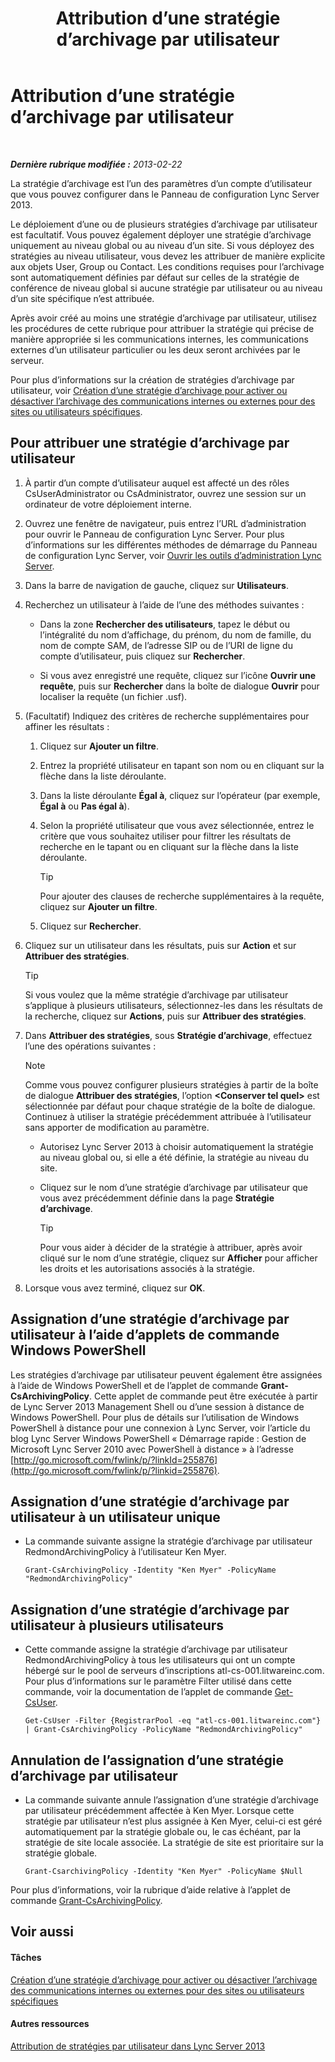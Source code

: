 ﻿---
title: Attribution d’une stratégie d’archivage par utilisateur
TOCTitle: Attribution d’une stratégie d’archivage par utilisateur
ms:assetid: a12ca483-b235-460f-b3fe-130fb3087264
ms:mtpsurl: https://technet.microsoft.com/fr-fr/library/Gg182560(v=OCS.15)
ms:contentKeyID: 49298358
ms.date: 05/20/2016
mtps_version: v=OCS.15
ms.translationtype: HT
---

# Attribution d’une stratégie d’archivage par utilisateur

 

_**Dernière rubrique modifiée :** 2013-02-22_

La stratégie d’archivage est l’un des paramètres d’un compte d’utilisateur que vous pouvez configurer dans le Panneau de configuration Lync Server 2013.

Le déploiement d’une ou de plusieurs stratégies d’archivage par utilisateur est facultatif. Vous pouvez également déployer une stratégie d’archivage uniquement au niveau global ou au niveau d’un site. Si vous déployez des stratégies au niveau utilisateur, vous devez les attribuer de manière explicite aux objets User, Group ou Contact. Les conditions requises pour l’archivage sont automatiquement définies par défaut sur celles de la stratégie de conférence de niveau global si aucune stratégie par utilisateur ou au niveau d’un site spécifique n’est attribuée.

Après avoir créé au moins une stratégie d’archivage par utilisateur, utilisez les procédures de cette rubrique pour attribuer la stratégie qui précise de manière appropriée si les communications internes, les communications externes d’un utilisateur particulier ou les deux seront archivées par le serveur.

Pour plus d’informations sur la création de stratégies d’archivage par utilisateur, voir [Création d’une stratégie d’archivage pour activer ou désactiver l’archivage des communications internes ou externes pour des sites ou utilisateurs spécifiques](lync-server-2013-creating-an-archiving-policy-to-enable-or-disable-archiving-of-internal-or-external-communications-for-specific-sites-or-users.md).

## Pour attribuer une stratégie d’archivage par utilisateur

1.  À partir d’un compte d’utilisateur auquel est affecté un des rôles CsUserAdministrator ou CsAdministrator, ouvrez une session sur un ordinateur de votre déploiement interne.

2.  Ouvrez une fenêtre de navigateur, puis entrez l’URL d’administration pour ouvrir le Panneau de configuration Lync Server. Pour plus d’informations sur les différentes méthodes de démarrage du Panneau de configuration Lync Server, voir [Ouvrir les outils d’administration Lync Server](lync-server-2013-open-lync-server-administrative-tools.md).

3.  Dans la barre de navigation de gauche, cliquez sur **Utilisateurs**.

4.  Recherchez un utilisateur à l’aide de l’une des méthodes suivantes :
    
      - Dans la zone **Rechercher des utilisateurs**, tapez le début ou l’intégralité du nom d’affichage, du prénom, du nom de famille, du nom de compte SAM, de l’adresse SIP ou de l’URI de ligne du compte d’utilisateur, puis cliquez sur **Rechercher**.
    
      - Si vous avez enregistré une requête, cliquez sur l’icône **Ouvrir une requête**, puis sur **Rechercher** dans la boîte de dialogue **Ouvrir** pour localiser la requête (un fichier .usf).

5.  (Facultatif) Indiquez des critères de recherche supplémentaires pour affiner les résultats :
    
    1.  Cliquez sur **Ajouter un filtre**.
    
    2.  Entrez la propriété utilisateur en tapant son nom ou en cliquant sur la flèche dans la liste déroulante.
    
    3.  Dans la liste déroulante **Égal à**, cliquez sur l’opérateur (par exemple, **Égal à** ou **Pas égal à**).
    
    4.  Selon la propriété utilisateur que vous avez sélectionnée, entrez le critère que vous souhaitez utiliser pour filtrer les résultats de recherche en le tapant ou en cliquant sur la flèche dans la liste déroulante.
        
        > [!tip]  
        > Pour ajouter des clauses de recherche supplémentaires à la requête, cliquez sur <strong>Ajouter un filtre</strong>.    
    5.  Cliquez sur **Rechercher**.

6.  Cliquez sur un utilisateur dans les résultats, puis sur **Action** et sur **Attribuer des stratégies**.
    
    > [!tip]  
    > Si vous voulez que la même stratégie d’archivage par utilisateur s’applique à plusieurs utilisateurs, sélectionnez-les dans les résultats de la recherche, cliquez sur <strong>Actions</strong>, puis sur <strong>Attribuer des stratégies</strong>.

7.  Dans **Attribuer des stratégies**, sous **Stratégie d’archivage**, effectuez l’une des opérations suivantes :
    
    > [!NOTE]  
    > Comme vous pouvez configurer plusieurs stratégies à partir de la boîte de dialogue <strong>Attribuer des stratégies</strong>, l’option <strong>&lt;Conserver tel quel&gt;</strong> est sélectionnée par défaut pour chaque stratégie de la boîte de dialogue. Continuez à utiliser la stratégie précédemment attribuée à l’utilisateur sans apporter de modification au paramètre.    
      - Autorisez Lync Server 2013 à choisir automatiquement la stratégie au niveau global ou, si elle a été définie, la stratégie au niveau du site.
    
      - Cliquez sur le nom d’une stratégie d’archivage par utilisateur que vous avez précédemment définie dans la page **Stratégie d’archivage**.
        
        > [!tip]  
        > Pour vous aider à décider de la stratégie à attribuer, après avoir cliqué sur le nom d’une stratégie, cliquez sur <strong>Afficher</strong> pour afficher les droits et les autorisations associés à la stratégie.

8.  Lorsque vous avez terminé, cliquez sur **OK**.

## Assignation d’une stratégie d’archivage par utilisateur à l’aide d’applets de commande Windows PowerShell

Les stratégies d’archivage par utilisateur peuvent également être assignées à l’aide de Windows PowerShell et de l’applet de commande **Grant-CsArchivingPolicy**. Cette applet de commande peut être exécutée à partir de Lync Server 2013 Management Shell ou d’une session à distance de Windows PowerShell. Pour plus de détails sur l’utilisation de Windows PowerShell à distance pour une connexion à Lync Server, voir l’article du blog Lync Server Windows PowerShell « Démarrage rapide : Gestion de Microsoft Lync Server 2010 avec PowerShell à distance » à l’adresse [http://go.microsoft.com/fwlink/p/?linkId=255876](http://go.microsoft.com/fwlink/p/?linkid=255876).

## Assignation d’une stratégie d’archivage par utilisateur à un utilisateur unique

  - La commande suivante assigne la stratégie d’archivage par utilisateur RedmondArchivingPolicy à l’utilisateur Ken Myer.
    
        Grant-CsArchivingPolicy -Identity "Ken Myer" -PolicyName "RedmondArchivingPolicy"

## Assignation d’une stratégie d’archivage par utilisateur à plusieurs utilisateurs

  - Cette commande assigne la stratégie d’archivage par utilisateur RedmondArchivingPolicy à tous les utilisateurs qui ont un compte hébergé sur le pool de serveurs d’inscriptions atl-cs-001.litwareinc.com. Pour plus d’informations sur le paramètre Filter utilisé dans cette commande, voir la documentation de l’applet de commande [Get-CsUser](https://docs.microsoft.com/en-us/powershell/module/skype/Get-CsUser).
    
        Get-CsUser -Filter {RegistrarPool -eq "atl-cs-001.litwareinc.com"} | Grant-CsArchivingPolicy -PolicyName "RedmondArchivingPolicy"

## Annulation de l’assignation d’une stratégie d’archivage par utilisateur

  - La commande suivante annule l’assignation d’une stratégie d’archivage par utilisateur précédemment affectée à Ken Myer. Lorsque cette stratégie par utilisateur n’est plus assignée à Ken Myer, celui-ci est géré automatiquement par la stratégie globale ou, le cas échéant, par la stratégie de site locale associée. La stratégie de site est prioritaire sur la stratégie globale.
    
        Grant-CsarchivingPolicy -Identity "Ken Myer" -PolicyName $Null

Pour plus d’informations, voir la rubrique d’aide relative à l’applet de commande [Grant-CsArchivingPolicy](https://docs.microsoft.com/en-us/powershell/module/skype/Grant-CsArchivingPolicy).

## Voir aussi

#### Tâches

[Création d’une stratégie d’archivage pour activer ou désactiver l’archivage des communications internes ou externes pour des sites ou utilisateurs spécifiques](lync-server-2013-creating-an-archiving-policy-to-enable-or-disable-archiving-of-internal-or-external-communications-for-specific-sites-or-users.md)  

#### Autres ressources

[Attribution de stratégies par utilisateur dans Lync Server 2013](lync-server-2013-assigning-per-user-policies.md)

